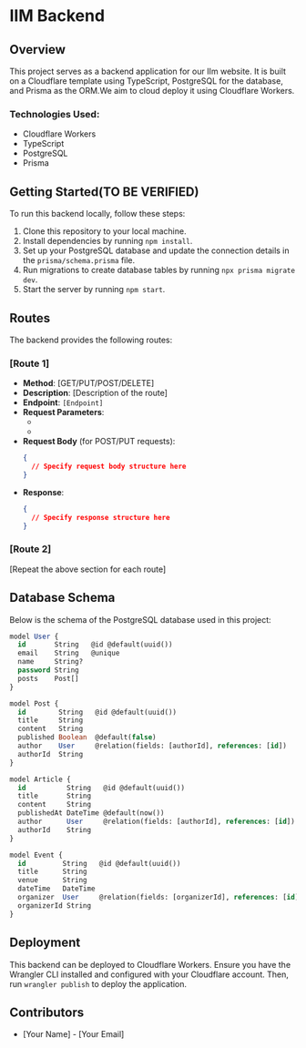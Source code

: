 # IIM Backend

## Overview

This project serves as a backend application for our IIm website. It is built on a Cloudflare template using TypeScript, PostgreSQL for the database, and Prisma as the ORM.We aim to cloud deploy it using Cloudflare Workers.

### Technologies Used:

- Cloudflare Workers
- TypeScript
- PostgreSQL
- Prisma

## Getting Started(TO BE VERIFIED)

To run this backend locally, follow these steps:

1. Clone this repository to your local machine.
2. Install dependencies by running `npm install`.
3. Set up your PostgreSQL database and update the connection details in the `prisma/schema.prisma` file.
4. Run migrations to create database tables by running `npx prisma migrate dev`.
5. Start the server by running `npm start`.

## Routes

The backend provides the following routes:

### [Route 1]

- **Method**: [GET/PUT/POST/DELETE]
- **Description**: [Description of the route]
- **Endpoint**: `[Endpoint]`
- **Request Parameters**:
  - [Parameter 1]: [Description]
  - [Parameter 2]: [Description]
- **Request Body** (for POST/PUT requests):
  ```json
  {
    // Specify request body structure here
  }
  ```
- **Response**:
  ```json
  {
    // Specify response structure here
  }
  ```

### [Route 2]

[Repeat the above section for each route]

## Database Schema

Below is the schema of the PostgreSQL database used in this project:

```sql
model User {
  id       String   @id @default(uuid())
  email    String   @unique
  name     String?
  password String
  posts    Post[]
}

model Post {
  id        String   @id @default(uuid())
  title     String
  content   String
  published Boolean  @default(false)
  author    User     @relation(fields: [authorId], references: [id])
  authorId  String
}

model Article {
  id          String   @id @default(uuid())
  title       String
  content     String
  publishedAt DateTime @default(now())
  author      User     @relation(fields: [authorId], references: [id])
  authorId    String
}

model Event {
  id         String   @id @default(uuid())
  title      String
  venue      String
  dateTime   DateTime
  organizer  User     @relation(fields: [organizerId], references: [id])
  organizerId String
}
```

## Deployment

This backend can be deployed to Cloudflare Workers. Ensure you have the Wrangler CLI installed and configured with your Cloudflare account. Then, run `wrangler publish` to deploy the application.

## Contributors

- [Your Name] - [Your Email]
